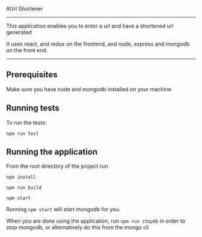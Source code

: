 #Url Shortener
- - -
This application enables you to enter a url and have a shortened url generated

It uses react, and redux on the frontend, and node, express and mongodb on the front end.
- - -
## Prerequisites

Make sure you have node and mongodb installed on your machine

## Running tests
To run the tests:

`npm run test`

## Running the application
From the root directory of the project run

`npm install`

`npm run build`

`npm start`

Running `npm start` will start mongodb for you.

When you are done using the application, run `npm run stopdb` in order to stop mongodb, or alternatively do this from the mongo cli
